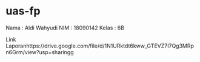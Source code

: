 # uas-fp
Nama    : Aldi Wahyudi
NIM     : 18090142
Kelas   : 6B

Link Laporanhttps://drive.google.com/file/d/1N1URktdt6kww_GTEVZ7I7Qg3MRpn6Grm/view?usp=sharingg
